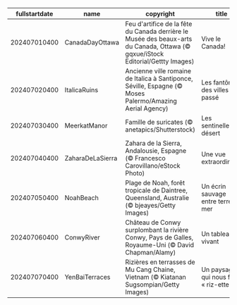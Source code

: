 |fullstartdate|name|copyright|title|image|
|--|--|--|--|--|
202407010400|CanadaDayOttawa|Feu d'artifice de la fête du Canada derrière le Musée des beaux-arts du Canada, Ottawa (© gqxue/iStock Editorial/Gettty Images)|Vive le Canada!|![](/fr-CA/2024/07/202407010400CanadaDayOttawa.jpg)|
202407020400|ItalicaRuins|Ancienne ville romaine de Italica à Santiponce, Séville,  Espagne (© Moses Palermo/Amazing Aerial Agency)|Les fantômes des villes du passé|![](/fr-CA/2024/07/202407020400ItalicaRuins.jpg)|
202407030400|MeerkatManor|Famille de suricates (© anetapics/Shutterstock)|Les sentinelles du désert|![](/fr-CA/2024/07/202407030400MeerkatManor.jpg)|
202407040400|ZaharaDeLaSierra|Zahara de la Sierra, Andalousie, Espagne (© Francesco Carovillano/eStock Photo)|Une vue extraordinaire|![](/fr-CA/2024/07/202407040400ZaharaDeLaSierra.jpg)|
202407050400|NoahBeach|Plage de Noah, forêt tropicale de Daintree, Queensland, Australie (© bjeayes/Getty Images)|Un écrin sauvage entre terre et mer|![](/fr-CA/2024/07/202407050400NoahBeach.jpg)|
202407060400|ConwyRiver|Château de Conwy surplombant la rivière Conwy, Pays de Galles, Royaume-Uni (© David Chapman/Alamy)|Un tableau vivant|![](/fr-CA/2024/07/202407060400ConwyRiver.jpg)|
202407070400|YenBaiTerraces|Rizières en terrasses de Mu Cang Chaine, Vietnam (© Kiatanan Sugsompian/Getty Images)|Un paysage qui nous fait « riz-ette »!|![](/fr-CA/2024/07/202407070400YenBaiTerraces.jpg)|
